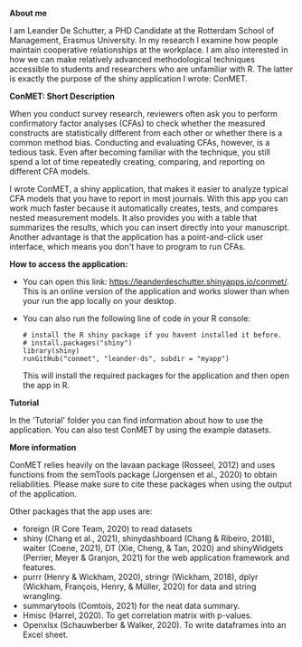 **About me**

I am Leander De Schutter, a PHD Candidate at the Rotterdam School of Management, Erasmus University. In my research I examine how people maintain cooperative relationships at the workplace. I am also interested in how we can make relatively advanced methodological techniques accessible to students and researchers who are unfamiliar with R. The latter is exactly the purpose of the shiny application I wrote: ConMET.  


**ConMET: Short Description**

When you conduct survey research, reviewers often ask you to perform confirmatory factor analyses (CFAs) to check whether the measured constructs are statistically different from each other or whether there is a common method bias. Conducting and evaluating CFAs, however, is a tedious task. Even after becoming familiar with the technique, you still spend a lot of time repeatedly creating, comparing, and reporting on different CFA models.

I wrote ConMET, a shiny application, that makes it easier to analyze typical CFA models that you have to report in most journals. With this app you can work much faster because it automatically creates, tests, and compares nested measurement models. It also provides you with a table that summarizes the results, which you can insert directly into your manuscript. Another advantage is that the application has a point-and-click user interface, which means you don't have to program to run CFAs.

**How to access the application:** 
 - You can open this link:  https://leanderdeschutter.shinyapps.io/conmet/. This is an online version of the application and works slower than when your run the app locally on your desktop. 
 - You can also run the following line of code in your R console:
	```{r}
	# install the R shiny package if you havent installed it before. 
	# install.packages("shiny")
	library(shiny)
	runGitHub("conmet", "leander-ds", subdir = "myapp")
   	 ```

	This will install the required packages for the application and then open the app in R. 

**Tutorial**

In the 'Tutorial' folder you can find information about how to use the application. You can also test ConMET by using the example datasets. 


**More information**

ConMET relies heavily on the lavaan package (Rosseel, 2012) and uses functions from the semTools package (Jorgensen et al., 2020) to obtain reliabilities. Please make sure to cite these packages when using the output of the application.

Other packages that the app uses are:

 - foreign (R Core Team, 2020) to read datasets
 - shiny (Chang et al., 2021), shinydashboard (Chang & Ribeiro, 2018),
   waiter (Coene, 2021), DT (Xie, Cheng, & Tan, 2020) and shinyWidgets
   (Perrier, Meyer & Granjon, 2021) for the web application framework
   and features.
 - purrr (Henry & Wickham, 2020), stringr (Wickham, 2018), dplyr
   (Wickham, François, Henry, & Müller, 2020) for data and string
   wrangling.
 - summarytools (Comtois, 2021) for the neat data summary.
 - Hmisc (Harrel, 2020). To get correlation matrix with p-values.
 - Openxlsx (Schauwberber & Walker, 2020). To write dataframes into an
   Excel sheet.
